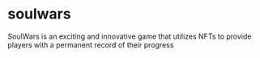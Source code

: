 # soulwars
SoulWars is an exciting and innovative game that utilizes NFTs to provide players with a permanent record of their progress
